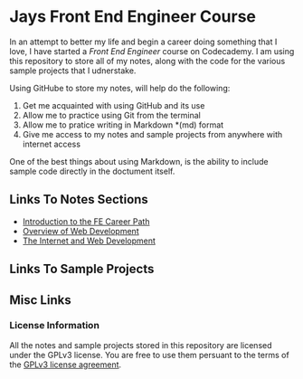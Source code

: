 # Jays Front End Engineer Course
In an attempt to better my life and begin a career doing something that I love, I have started a *Front End Engineer* course on Codecademy.  I am using this repository to store all of my notes, along with the code for the various sample projects that I udnerstake.

Using GitHube to store my notes, will help do the following:

1. Get me acquainted with using GitHub and its use
2. Allow me to practice using Git from the terminal
3. Allow me to pratice writing in Markdown *(md) format
4. Give me access to my notes and sample projects from anywhere with internet access

One of the best things about using Markdown, is the ability to include sample code directly in the doctument itself.

## Links To Notes Sections

* [Introduction to the FE Career Path](https://github.com/jay-telford/FE-Course/tree/main/01-introduction-to-fe-career-path/01-getting-started)
* [Overview of Web Development](https://github.com/jay-telford/FE-Course/tree/main/02-overview-of-web-development/01-introduction-overview-of-web-development)
* [The Internet and Web Development](https://github.com/jay-telford/FE-Course/tree/main/03-the-internet-and-web-development/01-overview-of-the-internet)

## Links To Sample Projects


## Misc Links


### License Information

All the notes and sample projects stored in this repository are licensed under the GPLv3 license. You are free to use them persuant to the terms of the [GPLv3 license agreement](https://github.com/jay-telford/FE-Course/blob/main/LICENSE).
